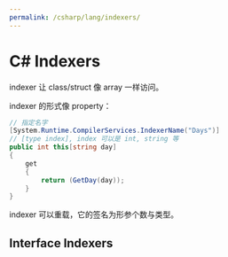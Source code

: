 ```yaml
---
permalink: /csharp/lang/indexers/
---
```


# C# Indexers

indexer 让 class/struct 像 array 一样访问。

indexer 的形式像 property：

```cs
// 指定名字
[System.Runtime.CompilerServices.IndexerName("Days")]
// [type index], index 可以是 int, string 等
public int this[string day]
{
    get
    {
        return (GetDay(day));
    }
}
```

indexer 可以重载，它的签名为形参个数与类型。

## Interface Indexers
